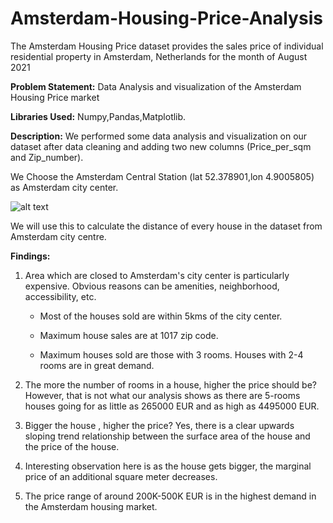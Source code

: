 # Amsterdam-Housing-Price-Analysis

The Amsterdam Housing Price dataset provides the sales price of individual residential property in Amsterdam, Netherlands for the month of August 2021


**Problem Statement:**
Data Analysis and visualization of the Amsterdam Housing Price market


**Libraries Used:**
Numpy,Pandas,Matplotlib.


**Description:**
We performed some data analysis and visualization on our dataset after data cleaning and adding two new columns (Price_per_sqm and Zip_number). 

We Choose the Amsterdam Central Station (lat 52.378901,lon 4.9005805) as Amsterdam city center.

![alt text](https://miro.medium.com/max/875/1*XmC8a-Rxun-6R-qtJpBZIA.png)

We will use this to calculate the distance of every house in the dataset from Amsterdam city centre.

**Findings:** 
1. Area which are closed to Amsterdam's city center is particularly expensive. Obvious reasons can be amenities, neighborhood, accessibility, etc.

    * Most of the houses sold are within 5kms of the city center.

    * Maximum house sales are at 1017 zip code.

    * Maximum houses sold are those with 3 rooms. Houses with 2-4 rooms are in great demand.

2. The more the number of rooms in a house, higher the price should be? However, that is not what our analysis shows as there are 5-rooms houses going for as little as 265000 EUR and as high as 4495000 EUR. 

3. Bigger the house , higher the price? Yes, there is a clear upwards sloping trend relationship between the surface area of the house and the price of the house.

4. Interesting observation here is as the house gets bigger, the marginal price of an additional square meter decreases.

5. The price range of around 200K-500K EUR is in the highest demand in the Amsterdam housing market.


